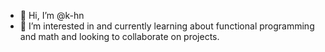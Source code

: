 - 👋 Hi, I’m @k-hn
- 👀 I’m interested in and currently learning about functional programming and math and looking to collaborate on projects.

